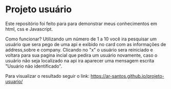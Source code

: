 # Projeto usuário
Este repositório foi feito para para demonstrar meus conhecimentos em html, css e Javascript.

Como funcionar?
Utilizando um número de 1 a 10 você ira pesquisar um usuário que sera pego de uma api e exibido no card com as informações de address,sobre e company. Clicando no "x" o usuário sera reiniciado e voltara para sua pagina incial que pedira um usuário novamente, caso o usuário não seja localizado na api ira aparecer uma mensagem escrita "Usuário não identificado".

Para visualizar o resultado seguir o link: <https://ar-santos.github.io/projeto-usuario/>